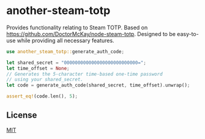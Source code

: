# another-steam-totp

Provides functionality relating to Steam TOTP. Based on <https://github.com/DoctorMcKay/node-steam-totp>. Designed to be easy-to-use while providing all necessary features.

```rust
use another_steam_totp::generate_auth_code;

let shared_secret = "000000000000000000000000000=";
let time_offset = None;
// Generates the 5-character time-based one-time password 
// using your shared_secret.
let code = generate_auth_code(shared_secret, time_offset).unwrap();

assert_eq!(code.len(), 5);
```

## License

[MIT](https://github.com/juliarose/another-steam-totp/tree/main/LICENSE)
